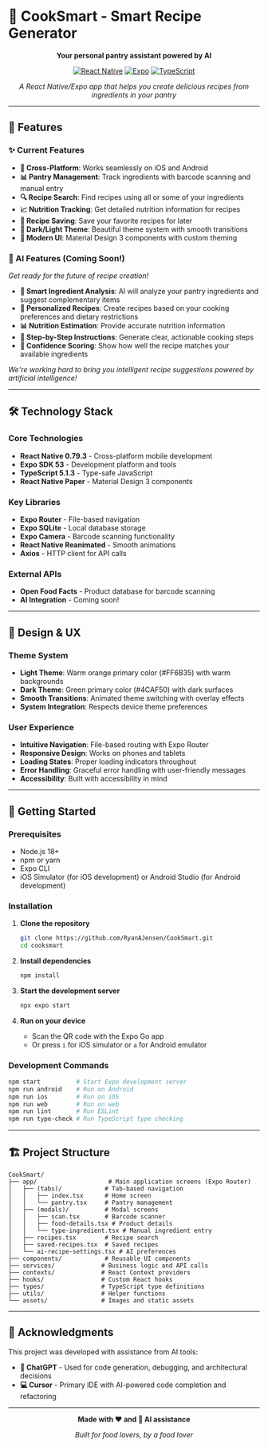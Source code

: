 # 🍳 CookSmart - Smart Recipe Generator

<div align="center">

**Your personal pantry assistant powered by AI**

[![React Native](https://img.shields.io/badge/React%20Native-0.79.3-blue.svg)](https://reactnative.dev/)
[![Expo](https://img.shields.io/badge/Expo-53.0.0-blue.svg)](https://expo.dev/)
[![TypeScript](https://img.shields.io/badge/TypeScript-5.1.3-blue.svg)](https://www.typescriptlang.org/)

*A React Native/Expo app that helps you create delicious recipes from ingredients in your pantry*

</div>

---

## 🚀 Features

### ✨ Current Features
- **📱 Cross-Platform**: Works seamlessly on iOS and Android
- **📊 Pantry Management**: Track ingredients with barcode scanning and manual entry
- **🔍 Recipe Search**: Find recipes using all or some of your ingredients
- **📈 Nutrition Tracking**: Get detailed nutrition information for recipes
- **💾 Recipe Saving**: Save your favorite recipes for later
- **🌙 Dark/Light Theme**: Beautiful theme system with smooth transitions
- **📱 Modern UI**: Material Design 3 components with custom theming

### 🤖 AI Features (Coming Soon!)
*Get ready for the future of recipe creation!*

- **🧠 Smart Ingredient Analysis**: AI will analyze your pantry ingredients and suggest complementary items
- **👤 Personalized Recipes**: Create recipes based on your cooking preferences and dietary restrictions
- **📊 Nutrition Estimation**: Provide accurate nutrition information
- **📝 Step-by-Step Instructions**: Generate clear, actionable cooking steps
- **🎯 Confidence Scoring**: Show how well the recipe matches your available ingredients

*We're working hard to bring you intelligent recipe suggestions powered by artificial intelligence!*

---

## 🛠️ Technology Stack

### Core Technologies
- **React Native 0.79.3** - Cross-platform mobile development
- **Expo SDK 53** - Development platform and tools
- **TypeScript 5.1.3** - Type-safe JavaScript
- **React Native Paper** - Material Design 3 components

### Key Libraries
- **Expo Router** - File-based navigation
- **Expo SQLite** - Local database storage
- **Expo Camera** - Barcode scanning functionality
- **React Native Reanimated** - Smooth animations
- **Axios** - HTTP client for API calls

### External APIs
- **Open Food Facts** - Product database for barcode scanning
- **AI Integration** - Coming soon!

---

## 🎨 Design & UX

### Theme System
- **Light Theme**: Warm orange primary color (#FF6B35) with warm backgrounds
- **Dark Theme**: Green primary color (#4CAF50) with dark surfaces
- **Smooth Transitions**: Animated theme switching with overlay effects
- **System Integration**: Respects device theme preferences

### User Experience
- **Intuitive Navigation**: File-based routing with Expo Router
- **Responsive Design**: Works on phones and tablets
- **Loading States**: Proper loading indicators throughout
- **Error Handling**: Graceful error handling with user-friendly messages
- **Accessibility**: Built with accessibility in mind

---

## 🚀 Getting Started

### Prerequisites
- Node.js 18+ 
- npm or yarn
- Expo CLI
- iOS Simulator (for iOS development) or Android Studio (for Android development)

### Installation

1. **Clone the repository**
   ```bash
   git clone https://github.com/RyanAJensen/CookSmart.git
   cd cooksmart
   ```

2. **Install dependencies**
   ```bash
   npm install
   ```

3. **Start the development server**
   ```bash
   npx expo start
   ```

4. **Run on your device**
   - Scan the QR code with the Expo Go app
   - Or press `i` for iOS simulator or `a` for Android emulator

### Development Commands
```bash
npm start          # Start Expo development server
npm run android    # Run on Android
npm run ios        # Run on iOS
npm run web        # Run on web
npm run lint       # Run ESLint
npm run type-check # Run TypeScript type checking
```

---

## 🏗️ Project Structure

```
CookSmart/
├── app/                    # Main application screens (Expo Router)
│   ├── (tabs)/            # Tab-based navigation
│   │   ├── index.tsx      # Home screen
│   │   └── pantry.tsx     # Pantry management
│   ├── (modals)/          # Modal screens
│   │   ├── scan.tsx       # Barcode scanner
│   │   ├── food-details.tsx # Product details
│   │   └── type-ingredient.tsx # Manual ingredient entry
│   ├── recipes.tsx        # Recipe search
│   ├── saved-recipes.tsx  # Saved recipes
│   └── ai-recipe-settings.tsx # AI preferences
├── components/            # Reusable UI components
├── services/             # Business logic and API calls
├── contexts/             # React Context providers
├── hooks/                # Custom React hooks
├── types/                # TypeScript type definitions
├── utils/                # Helper functions
└── assets/               # Images and static assets
```

---

## 🙏 Acknowledgments

This project was developed with assistance from AI tools:

- **🤖 ChatGPT** - Used for code generation, debugging, and architectural decisions
- **💻 Cursor** - Primary IDE with AI-powered code completion and refactoring

---

<div align="center">

**Made with ❤️ and 🤖 AI assistance**

*Built for food lovers, by a food lover*

</div> 